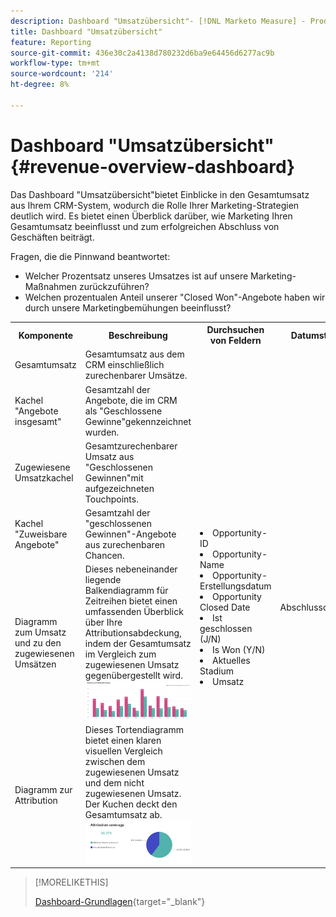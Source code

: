 ```yaml
---
description: Dashboard "Umsatzübersicht"- [!DNL Marketo Measure] - Produkt
title: Dashboard "Umsatzübersicht"
feature: Reporting
source-git-commit: 436e30c2a4138d780232d6ba9e64456d6277ac9b
workflow-type: tm+mt
source-wordcount: '214'
ht-degree: 8%

---
```


# Dashboard &quot;Umsatzübersicht&quot; {#revenue-overview-dashboard}

Das Dashboard &quot;Umsatzübersicht&quot;bietet Einblicke in den Gesamtumsatz aus Ihrem CRM-System, wodurch die Rolle Ihrer Marketing-Strategien deutlich wird. Es bietet einen Überblick darüber, wie Marketing Ihren Gesamtumsatz beeinflusst und zum erfolgreichen Abschluss von Geschäften beiträgt.

Fragen, die die Pinnwand beantwortet:

* Welcher Prozentsatz unseres Umsatzes ist auf unsere Marketing-Maßnahmen zurückzuführen?
* Welchen prozentualen Anteil unserer &quot;Closed Won&quot;-Angebote haben wir durch unsere Marketingbemühungen beeinflusst?

<table style="table-layout:auto"> 
<tbody>
  <tr> 
   <th>Komponente</th> 
   <th>Beschreibung</th>
   <th>Durchsuchen von Feldern</th>
   <th>Datumstyp</th>
   <th>Filter</th>
  </tr>
  <tr>
    <td>Gesamtumsatz</td>
    <td>Gesamtumsatz aus dem CRM einschließlich zurechenbarer Umsätze.</td>
    <td rowspan="6"><li>Opportunity-ID</li>
<li>Opportunity-Name</li>
<li>Opportunity-Erstellungsdatum</li>
<li>Opportunity Closed Date</li>
<li>Ist geschlossen (J/N)</li>
<li>Is Won (Y/N)</li>
<li>Aktuelles Stadium</li>
<li>Umsatz</li></td>
    <td rowspan="6">Abschlussdatum</td>
    <td rowspan="6">Datum</td>
  </tr>
  <tr>
    <td>Kachel "Angebote insgesamt"</td>
    <td>Gesamtzahl der Angebote, die im CRM als "Geschlossene Gewinne"gekennzeichnet wurden.</td>
  </tr>
  <tr>
    <td>Zugewiesene Umsatzkachel</td>
    <td>Gesamtzurechenbarer Umsatz aus "Geschlossenen Gewinnen"mit aufgezeichneten Touchpoints.</td>
  </tr>
  <tr>
    <td>Kachel "Zuweisbare Angebote"</td>
    <td>Gesamtzahl der "geschlossenen Gewinnen"-Angebote aus zurechenbaren Chancen.</td>
  </tr>
  <tr>
    <td>Diagramm zum Umsatz und zu den zugewiesenen Umsätzen</td>
    <td>Dieses nebeneinander liegende Balkendiagramm für Zeitreihen bietet einen umfassenden Überblick über Ihre Attributionsabdeckung, indem der Gesamtumsatz im Vergleich zum zugewiesenen Umsatz gegenübergestellt wird.
    <br/><img src="assets/revenue-overview-dashboard-1.png" width="600"></td>
  </tr>
  <tr>
    <td>Diagramm zur Attribution</td>
    <td>Dieses Tortendiagramm bietet einen klaren visuellen Vergleich zwischen dem zugewiesenen Umsatz und dem nicht zugewiesenen Umsatz. Der Kuchen deckt den Gesamtumsatz ab.
    <br/>
    <img src="assets/revenue-overview-dashboard-2.png" width="600"></td>
  </tr>
</tbody>
</table>

>[!MORELIKETHIS]
>
>[Dashboard-Grundlagen](/help/marketo-measure-discover-ui/dashboards/discover-dashboard-basics.md){target="_blank"}
